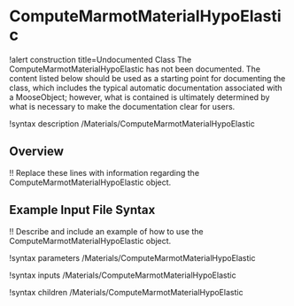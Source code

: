 # ComputeMarmotMaterialHypoElastic

!alert construction title=Undocumented Class
The ComputeMarmotMaterialHypoElastic has not been documented. The content listed below should be used as a starting point for
documenting the class, which includes the typical automatic documentation associated with a
MooseObject; however, what is contained is ultimately determined by what is necessary to make the
documentation clear for users.

!syntax description /Materials/ComputeMarmotMaterialHypoElastic

## Overview

!! Replace these lines with information regarding the ComputeMarmotMaterialHypoElastic object.

## Example Input File Syntax

!! Describe and include an example of how to use the ComputeMarmotMaterialHypoElastic object.

!syntax parameters /Materials/ComputeMarmotMaterialHypoElastic

!syntax inputs /Materials/ComputeMarmotMaterialHypoElastic

!syntax children /Materials/ComputeMarmotMaterialHypoElastic
